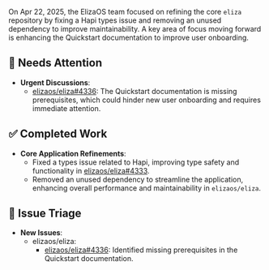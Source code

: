 On Apr 22, 2025, the ElizaOS team focused on refining the core `eliza` repository by fixing a Hapi types issue and removing an unused dependency to improve maintainability. A key area of focus moving forward is enhancing the Quickstart documentation to improve user onboarding.

## 🚨 Needs Attention 
- **Urgent Discussions**:
    - [elizaos/eliza#4336](https://github.com/elizaos/eliza/issues/4336): The Quickstart documentation is missing prerequisites, which could hinder new user onboarding and requires immediate attention.

## ✅ Completed Work
- **Core Application Refinements**:
    - Fixed a types issue related to Hapi, improving type safety and functionality in [elizaos/eliza#4333](https://github.com/elizaos/eliza/pull/4333).
    - Removed an unused dependency to streamline the application, enhancing overall performance and maintainability in `elizaos/eliza`.

## 🐞 Issue Triage
- **New Issues**:
    - elizaos/eliza:
        - [elizaos/eliza#4336](https://github.com/elizaos/eliza/issues/4336): Identified missing prerequisites in the Quickstart documentation.